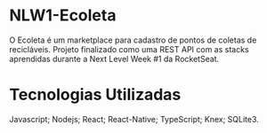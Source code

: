 # NLW1-Ecoleta
O Ecoleta é um marketplace para cadastro de pontos de coletas de recicláveis.
Projeto finalizado como uma REST API com as stacks aprendidas durante a Next Level Week #1 da RocketSeat.

# Tecnologias Utilizadas
Javascript; 
Nodejs; 
React; 
React-Native; 
TypeScript; 
Knex; 
SQLite3.
